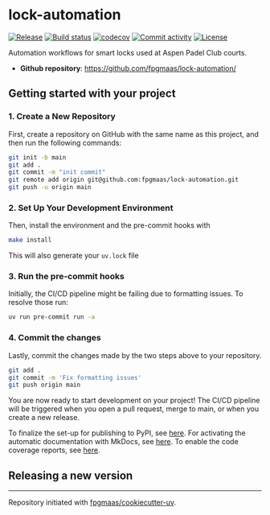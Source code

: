 # lock-automation

[![Release](https://img.shields.io/github/v/release/fpgmaas/lock-automation)](https://img.shields.io/github/v/release/fpgmaas/lock-automation)
[![Build status](https://img.shields.io/github/actions/workflow/status/fpgmaas/lock-automation/main.yml?branch=main)](https://github.com/fpgmaas/lock-automation/actions/workflows/main.yml?query=branch%3Amain)
[![codecov](https://codecov.io/gh/fpgmaas/lock-automation/branch/main/graph/badge.svg)](https://codecov.io/gh/fpgmaas/lock-automation)
[![Commit activity](https://img.shields.io/github/commit-activity/m/fpgmaas/lock-automation)](https://img.shields.io/github/commit-activity/m/fpgmaas/lock-automation)
[![License](https://img.shields.io/github/license/fpgmaas/lock-automation)](https://img.shields.io/github/license/fpgmaas/lock-automation)

Automation workflows for smart locks used at Aspen Padel Club courts.

- **Github repository**: <https://github.com/fpgmaas/lock-automation/>

## Getting started with your project

### 1. Create a New Repository

First, create a repository on GitHub with the same name as this project, and then run the following commands:

```bash
git init -b main
git add .
git commit -m "init commit"
git remote add origin git@github.com:fpgmaas/lock-automation.git
git push -u origin main
```

### 2. Set Up Your Development Environment

Then, install the environment and the pre-commit hooks with

```bash
make install
```

This will also generate your `uv.lock` file

### 3. Run the pre-commit hooks

Initially, the CI/CD pipeline might be failing due to formatting issues. To resolve those run:

```bash
uv run pre-commit run -a
```

### 4. Commit the changes

Lastly, commit the changes made by the two steps above to your repository.

```bash
git add .
git commit -m 'Fix formatting issues'
git push origin main
```

You are now ready to start development on your project!
The CI/CD pipeline will be triggered when you open a pull request, merge to main, or when you create a new release.

To finalize the set-up for publishing to PyPI, see [here](https://fpgmaas.github.io/cookiecutter-uv/features/publishing/#set-up-for-pypi).
For activating the automatic documentation with MkDocs, see [here](https://fpgmaas.github.io/cookiecutter-uv/features/mkdocs/#enabling-the-documentation-on-github).
To enable the code coverage reports, see [here](https://fpgmaas.github.io/cookiecutter-uv/features/codecov/).

## Releasing a new version

---

Repository initiated with [fpgmaas/cookiecutter-uv](https://github.com/fpgmaas/cookiecutter-uv).
